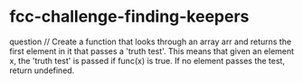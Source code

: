 # fcc-challenge-finding-keepers
question
// Create a function that looks through an array arr and returns the first element in it 
that passes a 'truth test'. This means that given an element x, the 'truth test' is passed 
if func(x) is true. If no element passes the test, return undefined.
